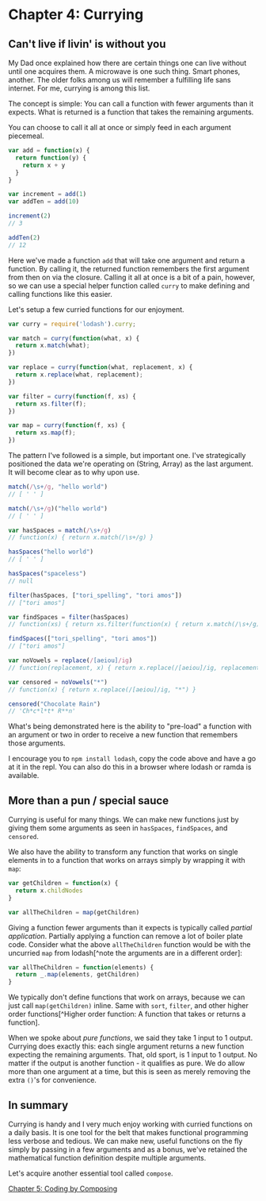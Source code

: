 # Chapter 4: Currying

## Can't live if livin' is without you
My Dad once explained how there are certain things one can live without until one acquires them. A microwave is one such thing. Smart phones, another. The older folks among us will remember a fulfilling life sans internet. For me, currying is among this list.

The concept is simple: You can call a function with fewer arguments than it expects. What is returned is a function that takes the remaining arguments.

You can choose to call it all at once or simply feed in each argument piecemeal.

```js
var add = function(x) {
  return function(y) {
    return x + y
  }
}

var increment = add(1)
var addTen = add(10)

increment(2)
// 3

addTen(2)
// 12
```

Here we've made a function `add` that will take one argument and return a function. By calling it, the returned function remembers the first argument from then on via the closure. Calling it all at once is a bit of a pain, however, so we can use a special helper function called `curry` to make defining and calling functions like this easier.

Let's setup a few curried functions for our enjoyment.

```js
var curry = require('lodash').curry;

var match = curry(function(what, x) {
  return x.match(what);
})

var replace = curry(function(what, replacement, x) {
  return x.replace(what, replacement);
})

var filter = curry(function(f, xs) {
  return xs.filter(f);
})

var map = curry(function(f, xs) {
  return xs.map(f);
})
```

The pattern I've followed is a simple, but important one. I've strategically positioned the data we're operating on (String, Array) as the last argument. It will become clear as to why upon use.

```js
match(/\s+/g, "hello world")
// [ ' ' ]

match(/\s+/g)("hello world")
// [ ' ' ]

var hasSpaces = match(/\s+/g)
// function(x) { return x.match(/\s+/g) }

hasSpaces("hello world")
// [ ' ' ]

hasSpaces("spaceless")
// null

filter(hasSpaces, ["tori_spelling", "tori amos"])
// ["tori amos"]

var findSpaces = filter(hasSpaces)
// function(xs) { return xs.filter(function(x) { return x.match(/\s+/g) }) }

findSpaces(["tori_spelling", "tori amos"])
// ["tori amos"]

var noVowels = replace(/[aeiou]/ig)
// function(replacement, x) { return x.replace(/[aeiou]/ig, replacement) }

var censored = noVowels("*")
// function(x) { return x.replace(/[aeiou]/ig, "*") }

censored("Chocolate Rain")
// 'Ch*c*l*t* R**n'
```

What's being demonstrated here is the ability to "pre-load" a function with an argument or two in order to receive a new function that remembers those arguments.

I encourage you to `npm install lodash`, copy the code above and have a go at it in the repl. You can also do this in a browser where lodash or ramda is available.

## More than a pun / special sauce
Currying is useful for many things. We can make new functions just by giving them some arguments as seen in `hasSpaces`, `findSpaces`, and `censored`.

We also have the ability to transform any function that works on single elements in to a function that works on arrays simply by wrapping it with `map`:

```js
var getChildren = function(x) {
  return x.childNodes
}

var allTheChildren = map(getChildren) 
```

Giving a function fewer arguments than it expects is typically called *partial application*. Partially applying a function can remove a lot of boiler plate code. Consider what the above `allTheChildren` function would be with the uncurried `map` from lodash[^note the arguments are in a different order]:

```js
var allTheChildren = function(elements) {
  return _.map(elements, getChildren)
}
```

We typically don't define functions that work on arrays, because we can just call `map(getChildren)` inline. Same with `sort`, `filter`, and other higher order functions[^Higher order function: A function that takes or returns a function].

When we spoke about *pure functions*, we said they take 1 input to 1 output. Currying does exactly this: each single argument returns a new function expecting the remaining arguments. That, old sport, is 1 input to 1 output. No matter if the output is another function - it qualifies as pure. We do allow more than one argument at a time, but this is seen as merely removing the extra `()`'s for convenience.


## In summary

Currying is handy and I very much enjoy working with curried functions on a daily basis. It is one tool for the belt that makes functional programming less verbose and tedious. We can make new, useful functions on the fly simply by passing in a few arguments and as a bonus, we've retained the mathematical function definition despite multiple arguments.

Let's acquire another essential tool called `compose`.

[Chapter 5: Coding by Composing](ch5.md)
